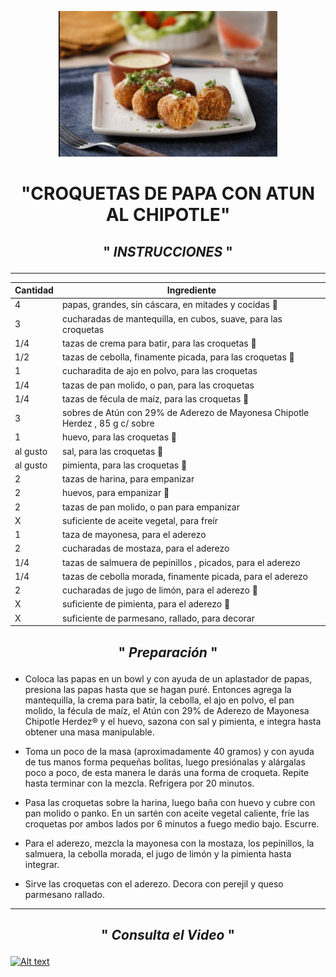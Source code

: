 <p align="center">
<img src="Croquetas.jpg" width="350">
</p>
  
# <p align="center">"**CROQUETAS DE PAPA CON ATUN AL CHIPOTLE**" </p>

## <p align="center"> " *INSTRUCCIONES* " </p>

--------------------------------------------------------------------------  
| Cantidad| Ingrediente                                                   |
| --------| --------------------------------------------------------------|
|  4      | papas, grandes, sin cáscara, en mitades y cocidas :potato:    |
|  3      | cucharadas de mantequilla, en cubos, suave, para las croquetas|
|  1/4    | tazas de crema para batir, para las croquetas  :butter:       |
|  1/2    | tazas de cebolla, finamente picada, para las croquetas :onion:|
|  1      | cucharadita de ajo en polvo, para las croquetas               |
| 1/4     | tazas de pan molido, o pan, para las croquetas                |
| 1/4     | tazas de fécula de maíz, para las croquetas :corn:            |
| 3       |sobres de Atún con 29% de Aderezo de Mayonesa Chipotle Herdez , 85 g c/ sobre|
| 1       | huevo, para las croquetas :egg:                               |
| al gusto| sal, para las croquetas :salt:                                |
| al gusto| pimienta, para las croquetas :salt:                           |
| 2       | tazas de harina, para empanizar                               |
| 2 | huevos, para empanizar :egg: |
| 2 | tazas de pan molido, o pan para empanizar |
| X | suficiente de aceite vegetal, para freír |
| 1 | taza de mayonesa, para el aderezo |
| 2 | cucharadas de mostaza, para el aderezo |
| 1/4 | tazas de salmuera de pepinillos , picados, para el aderezo | 
| 1/4 | tazas de cebolla morada, finamente picada, para el aderezo |
| 2 | cucharadas de jugo de limón, para el aderezo :lemon: |
| X | suficiente de pimienta, para el aderezo :salt: |
| X | suficiente de parmesano, rallado, para decorar|

## <p align="center"> " *Preparación* " </p>

- Coloca las papas en un bowl y con ayuda de un aplastador de papas, presiona las papas hasta que se hagan puré. Entonces agrega la mantequilla, la crema para batir, la cebolla, el ajo en polvo, el pan molido, la fécula de maíz, el Atún con 29% de Aderezo de Mayonesa Chipotle Herdez® y el huevo, sazona con sal y pimienta, e integra hasta obtener una masa manipulable.

- Toma un poco de la masa (aproximadamente 40 gramos) y con ayuda de tus manos forma pequeñas bolitas, luego presiónalas y alárgalas poco a poco, de esta manera le darás una forma de croqueta. Repite hasta terminar con la mezcla. Refrigera por 20 minutos.

- Pasa las croquetas sobre la harina, luego baña con huevo y cubre con pan molido o panko. En un sartén con aceite vegetal caliente, fríe las croquetas por ambos lados por 6 minutos a fuego medio bajo. Escurre.

- Para el aderezo, mezcla la mayonesa con la mostaza, los pepinillos, la salmuera, la cebolla morada, el jugo de limón y la pimienta hasta integrar.

- Sirve las croquetas con el aderezo. Decora con perejil y queso parmesano rallado.

--------------------------------------------------------------------------

## <p align="center"> " *Consulta el Video* " </p>

[![Alt text](https://img.youtube.com/vi/6nlmlYf3hEM/0.jpg)](https://www.youtube.com/watch?v=6nlmlYf3hEM)
